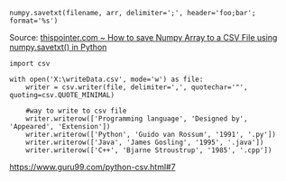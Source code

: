     numpy.savetxt(filename, arr, delimiter=';', header='foo;bar'; format='%s')

Source: [thispointer.com ~ How to save Numpy Array to a CSV File using numpy.savetxt() in Python](https://thispointer.com/how-to-save-numpy-array-to-a-csv-file-using-numpy-savetxt-in-python/)

    import csv

    with open('X:\writeData.csv', mode='w') as file:
        writer = csv.writer(file, delimiter=',', quotechar='"', quoting=csv.QUOTE_MINIMAL)

        #way to write to csv file
        writer.writerow(['Programming language', 'Designed by', 'Appeared', 'Extension'])
        writer.writerow(['Python', 'Guido van Rossum', '1991', '.py'])
        writer.writerow(['Java', 'James Gosling', '1995', '.java'])
        writer.writerow(['C++', 'Bjarne Stroustrup', '1985', '.cpp'])
            
https://www.guru99.com/python-csv.html#7
